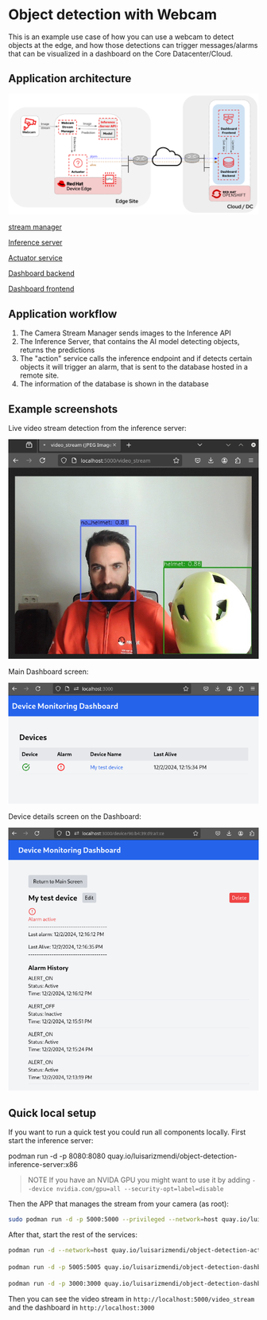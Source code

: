 # Object detection with Webcam

This is an example use case of how you can use a webcam to detect objects at the edge, and how those detections can trigger messages/alarms that can be visualized in a dashboard on the Core Datacenter/Cloud.

## Application architecture

![](images/object-detection-webcam.png)


[stream manager](object-detection-stream-manager/README.md)

[Inference server](object-detection-inference-server/README.md)

[Actuator service](object-detection-action/README.md)

[Dashboard backend](object-detection-dashboard/src/backend/README.md)

[Dashboard frontend](object-detection-dashboard/src/frontend/README.md)


## Application workflow

1. The Camera Stream Manager sends images to the Inference API
2. The Inference Server, that contains the AI model detecting objects, returns the predictions
3. The "action" service calls the inference endpoint and if detects certain objects it will trigger an alarm, that is sent to the database hosted in a remote site.
4. The information of the database is shown in the database


## Example screenshots

Live video stream detection from the inference server:

![](images/screenshot_video_stream.png)


Main Dashboard screen:

![](images/screenshot_dashboard_main.png)


Device details screen on the Dashboard:

![](images/screenshot_dashboard_detail.png)



## Quick local setup

If you want to run a quick test you could run all components locally. First start the inference server:

podman run -d -p 8080:8080 quay.io/luisarizmendi/object-detection-inference-server:x86

> NOTE
> If you have an NVIDA GPU you might want to use it by adding `--device nvidia.com/gpu=all --security-opt=label=disable`


Then the APP that manages the stream from your camera (as root):

```bash
sudo podman run -d -p 5000:5000 --privileged --network=host quay.io/luisarizmendi/object-detection-stream-manager:x86
```

After that, start the rest of the services:


```bash
podman run -d --network=host quay.io/luisarizmendi/object-detection-action:x86

podman run -d -p 5005:5005 quay.io/luisarizmendi/object-detection-dashboard-backend:v1

podman run -d -p 3000:3000 quay.io/luisarizmendi/object-detection-dashboard-frontend:v1
```


Then you can see the video stream in `http://localhost:5000/video_stream` and the dashboard in `http://localhost:3000`





